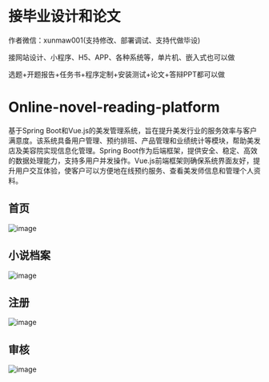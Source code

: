 # 接毕业设计和论文
作者微信：xunmaw001(支持修改、部署调试、支持代做毕设)

接网站设计、小程序、H5、APP、各种系统等，单片机、嵌入式也可以做

选题+开题报告+任务书+程序定制+安装测试+论文+答辩PPT都可以做
# Online-novel-reading-platform
基于Spring Boot和Vue.js的美发管理系统，旨在提升美发行业的服务效率与客户满意度。该系统具备用户管理、预约排班、产品管理和业绩统计等模块，帮助美发店及美容院实现信息化管理。Spring Boot作为后端框架，提供安全、稳定、高效的数据处理能力，支持多用户并发操作。Vue.js前端框架则确保系统界面友好，提升用户交互体验，使客户可以方便地在线预约服务、查看美发师信息和管理个人资料。
## 首页
![image](https://github.com/user-attachments/assets/956ebe99-aad4-4d91-8aeb-0e47f9796633)
## 小说档案
![image](https://github.com/user-attachments/assets/8842cb4f-697a-4b19-bf05-355cb42288e4)
## 注册
![image](https://github.com/user-attachments/assets/41de0383-1976-4dcd-8c75-6ba82af9c45e)
## 审核
![image](https://github.com/user-attachments/assets/8628d2a3-cec7-4ab7-aecf-46941bacc572)
